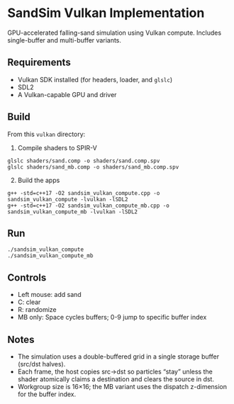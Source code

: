 # SandSim Vulkan Implementation

GPU-accelerated falling-sand simulation using Vulkan compute. Includes single-buffer and multi-buffer variants.

## Requirements

- Vulkan SDK installed (for headers, loader, and `glslc`)
- SDL2
- A Vulkan-capable GPU and driver

## Build

From this `vulkan` directory:

1) Compile shaders to SPIR-V

```
glslc shaders/sand.comp -o shaders/sand.comp.spv
glslc shaders/sand_mb.comp -o shaders/sand_mb.comp.spv
```

2) Build the apps

```
g++ -std=c++17 -O2 sandsim_vulkan_compute.cpp -o sandsim_vulkan_compute -lvulkan -lSDL2
g++ -std=c++17 -O2 sandsim_vulkan_compute_mb.cpp -o sandsim_vulkan_compute_mb -lvulkan -lSDL2
```

## Run

```
./sandsim_vulkan_compute
./sandsim_vulkan_compute_mb
```

## Controls

- Left mouse: add sand
- C: clear
- R: randomize
- MB only: Space cycles buffers; 0-9 jump to specific buffer index

## Notes

- The simulation uses a double-buffered grid in a single storage buffer (src/dst halves).
- Each frame, the host copies src→dst so particles “stay” unless the shader atomically claims a destination and clears the source in dst.
- Workgroup size is 16×16; the MB variant uses the dispatch z-dimension for the buffer index.


